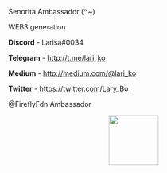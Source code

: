 Senorita Ambassador (^.~)

WEB3 generation

**Discord** - Larisa#0034

**Telegram** - http://t.me/lari_ko

**Medium** - http://medium.com/@lari_ko

**Twitter** - https://twitter.com/Lary_Bo

@FireflyFdn Ambassador

<div id="header" align="center">
  <img src="https://media.giphy.com/media/PPgZCwZPKrLcw75EG1/giphy.gif" width="100"/>
</div>
